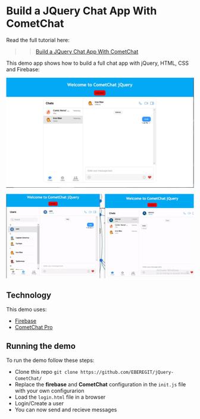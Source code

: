# Build a JQuery Chat App With CometChat 

Read the full tutorial here:

>> [Build a JQuery Chat App With CometChat]()

This demo app shows how to build a full chat app with jQuery, HTML, CSS and Firebase:

![Static Chat](https://raw.githubusercontent.com/EBEREGIT/jQuery-CometChat/master/screenshots/5.JPG)

![jQuery Chat in action](https://raw.githubusercontent.com/EBEREGIT/jQuery-CometChat/master/screenshots/ezgif.com-gif-maker(5).gif)

## Technology
This demo uses:
* [Firebase](https://firebase.google.com)
* [CometChat Pro](https://www.cometchat.com/pro)

## Running the demo
To run the demo follow these steps:
* Clone this repo ``git clone https://github.com/EBEREGIT/jQuery-CometChat/``
* Replace the **firebase** and **CometChat** configuration in the ``init.js`` file with your own configurarion
* Load the ``login.html`` file in a browser
* Login/Create a user
* You can now send and recieve messages
